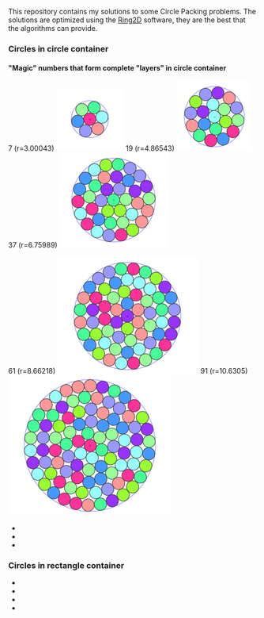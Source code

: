 This repository contains my solutions to some Circle Packing problems.
The solutions are optimized using the [Ring2D](https://nest2d.com/ring2d/) software, they are the best that the algorithms can provide.

### Circles in circle container
#### "Magic" numbers that form complete "layers" in circle container
7 (r=3.00043) ![7](circle/magic/magic007.png)
19 (r=4.86543) ![19](circle/magic/magic019.png)
37 (r=6.75989) ![37](circle/magic/magic037.png)

61 (r=8.66218) ![61](circle/magic/magic061.png)
91 (r=10.6305) ![91](circle/magic/magic091.png)

- 
-
-


### Circles in rectangle container
-
-
-
-

